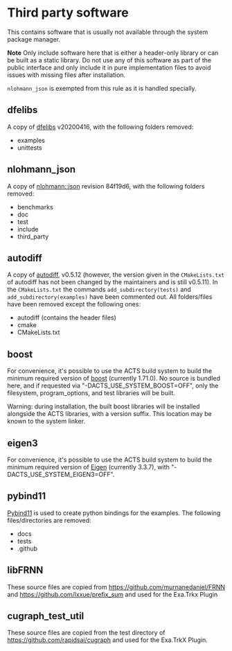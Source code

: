 # Third party software

This contains software that is usually not available through the system
package manager.

**Note** Only include software here that is either a header-only library or
can be built as a static library. Do not use any of this software as part of
the public interface and only include it in pure implementation files to avoid
issues with missing files after installation.

`nlohmann_json` is exempted from this rule as it is handled specially.

## dfelibs

A copy of [dfelibs](https://github.com/msmk0/dfelibs) v20200416, with the
following folders removed:

-   examples
-   unittests

## nlohmann_json

A copy of [nlohmann::json](https://github.com/nlohmann/json) revision 84f19d6, with the
following folders removed:

-   benchmarks
-   doc
-   test
-   include
-   third_party

## autodiff

A copy of [autodiff](https://github.com/autodiff/autodiff), v0.5.12 (however, the 
version given in the `CMakeLists.txt` of autodiff has not been changed by the maintainers
and is still v0.5.11). In the `CMakeLists.txt` the commands `add_subdirectory(tests)` and 
`add_subdirectory(examples)` have been commented out. All folders/files have been 
removed except the following ones:

-   autodiff (contains the header files)
-   cmake
-   CMakeLists.txt

## boost 

For convenience, it's possible to use the ACTS build system to build the minimum
required version of [boost](https://www.boost.org/) (currently 1.71.0).  No source is
bundled here, and if requested via "-DACTS_USE_SYSTEM_BOOST=OFF", only the filesystem,
program_options, and test libraries will be built.

Warning: during installation, the built boost libraries will be installed alongside the
ACTS libraries, with a version suffix. This location may be known to the system linker.

## eigen3

For convenience, it's possible to use the ACTS build system to build
the minimum required version of [Eigen](https://eigen.tuxfamily.org)
(currently 3.3.7), with "-DACTS_USE_SYSTEM_EIGEN3=OFF".

## pybind11

[Pybind11](https://github.com/pybind/pybind11) is used to create python bindings for 
the examples. The following files/directories are removed:
-   docs
-   tests
-   .github

## libFRNN

These source files are copied from https://github.com/murnanedaniel/FRNN
and https://github.com/lxxue/prefix_sum and used for the Exa.Trkx Plugin

## cugraph_test_util

These source files are copied from the test directory of https://github.com/rapidsai/cugraph and 
used for the Exa.TrkX Plugin.
